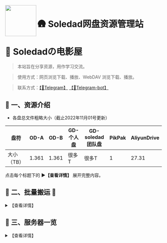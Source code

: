 <img align="left" width="100" src="https://raw.githubusercontent.com/iosoledad/alistx/main/Duck.gif">

# 🛖 Soledad网盘资源管理站

# 🏡 Soledadの电影屋


> 本站旨在分享资源，用作学习交流。

> 使用方式：网页浏览下载、播放、WebDAV 浏览下载、播放。

> 联系方式：[【🐧Telegram】](https://t.me/ifsoledad) [【🐧Telegram-bot】]([https://t.me/Ifsoledad_bot) 

## 🎤 一、资源介绍

- 各盘总文件粗略大小（截止2022年11月01号更新）

|盘符|OD-A|OD-B|GD-个人盘|GD-soledad团队盘|PikPak|AliyunDrive|
|-|-|-|-|-|-|-|
|大小（TB）|1.361|1.361|很多T|很多T|1|27.31|0|0|0|

点击每个标题下的 **▶【查看详情】** 展开完整内容。

</details>

## 🚀 二、批量搬运 🚀 

<details>
  <summary>【查看详情】</summary>

> 使用原始的批量下载工具进行下载也行，不过更推荐认识一下 [Rclone](https://rclone.org/) 。

下载核心程序 [Rclone](https://rclone.org/downloads/) 解压，下载图形界面程序 [RcloneBrowser](https://github.com/kapitainsky/RcloneBrowser/releases)  安装。新建一个 `rclone.conf` 文本文件，将下述配置文件复制进去。在图形程序中，点击左上角 `file` → `preferences` ， `rclone location` 选择解压出的 rclone 核心主程序 `rclone.exe` ， `rclone.conf location` 选择新建的 `rclone.conf` 文件。回到图形程序界面点击左下角 `refresh` 刷新出配置，最后就可以浏览文件批量下载了，在顶部第二行 `Jobs` 中查看传输进程。

- [Rclone](https://rclone.org/) 配置文件

```
[OnedriveA]
type = webdav
url = https://ifsoledad-my.sharepoint.com/personal/ifsoledad/Documents/
vendor = sharepoint
user = 暂无
pass = 暂无
```

```
[OnedriveB]
type = webdav
url = https://ifsoledad-my.sharepoint.com/personal/ifsoledad/Documents/
vendor = sharepoint
user = 暂无
pass = 暂无
```

```
[Pikpak]
type = webdav
url = https://ifsoledad-my.sharepoint.com/personal/ifsoledad/Documents/
vendor = sharepoint
user = 暂无
pass = 暂无
```

```
[aliyundrive]
type = webdav
url = https://ifsoledad-my.sharepoint.com/personal/ifsoledad/Documents/
vendor = sharepoint
user = 暂无
pass = 暂无
```

</details>

## 📂 三、服务器一览
<details>
  <summary>【查看详情】</summary>

> **✅/🔴  服务器状态实时监控：[https://soledad.vpsl.tk/](https://soledad.vpsl.tk)**

### 配置注意事项

**特别提示：** 网页播放器无法识别内封字幕、不兼容 HEVC 视频编码，需使用挂载到本地播放器或下载后播放。PC 端播放器推荐 [Potplayer](https://potplayer.daum.net/?lang=zh_CN) ，安卓端多媒体播放器推荐 [Nplayer](https://al.chirmyram.com/rep/Android/%E8%B0%B7%E6%AD%8C%E5%95%86%E5%BA%97/nPlayer_1.7.7.7_191219.apk) ，可显示视频内封字幕、音乐内封歌词；安卓端音乐播放器推荐 [cloudbeats](https://al.chirmyram.com/rep/Android/%E8%B0%B7%E6%AD%8C%E5%95%86%E5%BA%97/CloudBeats_1.8.4.apk) ，可较快生成播放列表并串流播放，留下的缓存也极小；安卓端电子书阅读器推荐[静读天下](https://al.chirmyram.com/rep/Android/%E8%B0%B7%E6%AD%8C%E5%95%86%E5%BA%97/Moon_Reader_Pro-v7.0_build_700005-M.apk)，支持多种电子书格式。
- WebDAV 配置参数

|参数|值|
|-|-|
|链接 / URL|https://alistx.tk/dav/|
|主机 / Host|https://alistx.tk|
|路径 / Path|/dav/|
|协议 / HTTPS|SSL|
|端口 / Port|5244|
|账号 / User|guest|
|密码 / Password|guest|

注意：除非相关项目适配浏览器网页端，否则浏览器本身是不支持 WebDAV 协议的。
